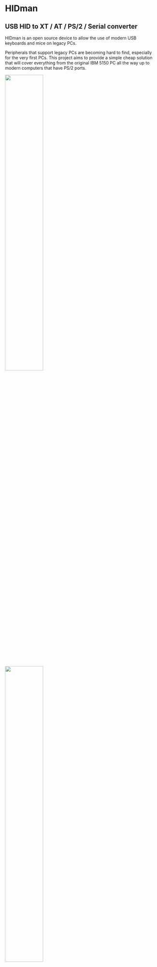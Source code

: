 # HIDman
## USB HID to XT / AT / PS/2 / Serial converter

HIDman is an open source device to allow the use of modern USB keyboards and mice on legacy PCs.

Peripherals that support legacy PCs are becoming hard to find, especially for the very first PCs. This project aims to provide a simple cheap solution that will cover everything from the original IBM 5150 PC all the way up to modern computers that have PS/2 ports.

<img src=/images/hidmanfront.jpg width=50%/>
<img src=/images/hidmanrear.jpg width=50%/>


# Features

* (should) Support the majority of standard USB keyboards and mice, including ones that use wireless dongles.
* Also supports (some) USB Game controllers - buttons/axes are mapped to keypresses or mouse actions
* Can emulate the following devices :
* * OG IBM PC / XT Keyboard
  * AT / PS/2 Keyboard
  * Serial Mouse (with optional Logitech-style 3rd button)
  * PS/2 Mouse (with optional Intellipoint-style scroll wheel and up to 5 buttons)
* Driverless configuration menu - change settings just by opening a text editor


# Quickstart Guide

## USB Connection

You can connect many different combinations of USB devices to HIDman.

The most obvious being to connect a keyboard to one USB port, and a mouse to the other one :

<img src=/images/usbsetup1.svg width=300/>

Or, you could perhaps connect a wireless keyboard+mouse dongle to one port, and a game controller to the other :

<img src=/images/usbsetup2.svg width=500/>

Hub support can be hit-and-miss. This is (mostly) not HIDman's fault - many modern hubs don't support low-speed USB devices properly.


## Newer PCs (PS/2) ###

* Connect male-to-male Mini-DIN cables from HIDman’s keyboard and mouse ports to your PC’s PS/2 ports.
* Turn on your PC.
* If necessary, press HIDman's ⏻ power button to select PS/2 mode (light blue).

<img src=/images/newerpcs.svg width=400/>


## Older PCs (AT/XT and Serial)

* Connect a male-to-male Mini-DIN Cable from HIDman's keyboard port into a Mini-DIN to DIN adapter.
* Connect that adapter to your PC's keyboard port.
* Connect a straight-through male-to-female DE-9 cable from HIDman's serial port to your PC's serial port.
* Turn on your PC.
* Press HIDman's ⏻ power button to select AT mode (light blue), or XT mode (orange) for early 80's IBM PCs and clones.

<img src=/images/olderpcs.svg width=500/>


# Configuration

Configuration is provided through a built-in menu system. No software install is required - all interaction is through the keyboard.

Simply open a text editor on your target PC (eg notepad, edit, vi), then hold HIDman's power button for a few seconds. The menu will be typed out into your text editor.

<img src=/images/menu1.png width=394/>

"Adv.Keyboard" and "Adv.Mouse" switch the keyboard and mouse respectively into "Native Mode". This may be required to access certain functions such as scroll wheels and extra buttons on mice.

"Intellimouse" enables scroll wheel and 5-button support for PS/2 mice.

"Debug" enables the debug menu. The most useful debugging option is "Dump HID Data". Enabling this dumps information about all USB devices connected after that point. 

<img src=/images/menu2.png width=450/>

If you are having trouble getting a USB device to work, enable HID Dumping then connect the troublesome USB device. Wait for it to finish dumping, then press ESC and save the resulting data to a text file. Then send it to me for analysis.


# Firmware Update

Firmware development is always continuing, so if you have problems it's always worth updating to the latest version.

Instructions are different depending on your OS.


## Windows

You're going to need to grab WCH's ISP tool
<img src=/images/firmware2.svg width=600/>


# Advanced Setups

## Combined PS/2 port
HIDman actually outputs keyboard *and* mouse signals on **BOTH** PS/2 connectors. If you have a PC that can take advantage of this (typically Mini PCs or Laptops), you can keep the cabling neater by using only one cable.

<img src=/images/combined1.svg width=500/>

Note that there are two different types of Combined PS/2 ports, and HIDman provides for both types. Generally, laptops will need plugged into the Mouse port on HIDman, and Mini PCs want the Keyboard port. If it doesn't work with one port, try the other one.


## Splitter

Another way to take advantage of the Combined PS/2 port functionality is to use a widely-available PS/2 splitter :

<img src=/images/splitter.svg width=500/>

This also allows neater cabling, as you could connect both keyboard and mouse ports to the rear, and not have to connect to the front mouse port.


## Technical description

The HIDman is based around the CH559 from WCH, a remarkably flexible chip with **two** USB HOST ports. This makes it ideal for our purposes.

The code is forked from atc1441's excellent repository - https://github.com/atc1441/CH559sdccUSBHost

PCB and enclosure was designed in KiCad - source files are in the hardware directory.

Development is very active but it is usable in its current state.
